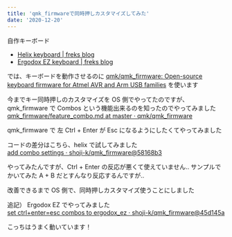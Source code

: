 ```yaml
---
title: 'qmk_firmwareで同時押しカスタマイズしてみた'
date: '2020-12-20'
---
```


自作キーボード

- [Helix keyboard \| freks blog](https://blog.freks.jp/helix/)
- [Ergodox EZ keyboard \| freks blog](https://blog.freks.jp/ergodox_ez/)

では、キーボードを動作させるのに [qmk/qmk_firmware: Open\-source keyboard firmware for Atmel AVR and Arm USB families](https://github.com/qmk/qmk_firmware) を使います

今までキー同時押しのカスタマイズを OS 側でやってたのですが、qmk_firmware で Combos という機能出来るのを知ったのでやってみました  
[qmk_firmware/feature_combo\.md at master · qmk/qmk_firmware](https://github.com/qmk/qmk_firmware/blob/master/docs/feature_combo.md)

qmk_firmware で 左 Ctrl + Enter が Esc になるようにしたくてやってみました

コードの差分はこちら、helix で試してみました  
[add combo settings · shoji\-k/qmk_firmware@58168b3](https://github.com/shoji-k/qmk_firmware/commit/58168b37309d957f60ad506dc37aecca01d62d41)

やってみたんですが、Ctrl + Enter の反応が悪くて使えていません..
サンプルでかいてみた A + B だとすんなり反応するんですが..

改善できるまで OS 側で、同時押しカスタマイズ使うことにしました

追記）
Ergodox EZ でやってみました  
[set ctrl\+enter=esc combos to ergodox_ez · shoji\-k/qmk_firmware@45d145a](https://github.com/shoji-k/qmk_firmware/commit/45d145af8898cf6c2cb67fb3dffd1aa75c170e14)

こっちはうまく動いています！
